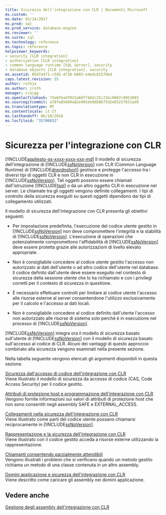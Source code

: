 ```yaml
---
title: Sicurezza dell'integrazione con CLR | Documenti Microsoft
ms.custom: ''
ms.date: 03/14/2017
ms.prod: sql
ms.prod_service: database-engine
ms.reviewer: ''
ms.suite: sql
ms.technology: reference
ms.topic: reference
helpviewer_keywords:
- security [CLR integration]
- authorization [CLR integration]
- common language runtime [SQL Server], security
- database objects [CLR integration], security
ms.assetid: 05d7a471-c5d5-4730-b903-e4edc8157bb4
caps.latest.revision: 55
author: rothja
ms.author: jroth
manager: craigg
ms.openlocfilehash: 73a8fbad7022a68f74d2c25c21bc9867c9953083
ms.sourcegitcommit: a78fa85609a82e905de9db8b75d2e83257831ad9
ms.translationtype: MT
ms.contentlocale: it-IT
ms.lasthandoff: 06/18/2018
ms.locfileid: "35700032"
---
```

# <a name="clr-integration-security"></a>Sicurezza per l'integrazione con CLR
[!INCLUDE[appliesto-ss-xxxx-xxxx-xxx-md](../../../includes/appliesto-ss-xxxx-xxxx-xxx-md.md)]
  Il modello di sicurezza dell'integrazione di [!INCLUDE[ssNoVersion](../../../includes/ssnoversion-md.md)] con CLR (Common Language Runtime) di [!INCLUDE[dnprdnshort](../../../includes/dnprdnshort-md.md)] gestisce e protegge l'accesso tra i diversi tipi di oggetti CLR e non CLR in esecuzione in [!INCLUDE[ssNoVersion](../../../includes/ssnoversion-md.md)]. Tali oggetti possono essere chiamati dall'istruzione [!INCLUDE[tsql](../../../includes/tsql-md.md)] o da un altro oggetto CLR in esecuzione nel server. Le chiamate tra gli oggetti vengono definite collegamenti. I tipi di controllo della sicurezza eseguiti su questi oggetti dipendono dai tipi di collegamento utilizzati.  
  
 Il modello di sicurezza dell'integrazione con CLR presenta gli obiettivi seguenti:  
  
-   Per impostazione predefinita, l'esecuzione del codice utente gestito in [!INCLUDE[ssNoVersion](../../../includes/ssnoversion-md.md)] non deve compromettere l'integrità e la stabilità di [!INCLUDE[ssNoVersion](../../../includes/ssnoversion-md.md)]. L'esecuzione di operazioni che potenzialmente compromettono l'affidabilità di [!INCLUDE[ssNoVersion](../../../includes/ssnoversion-md.md)] deve essere protetta grazie alle autorizzazioni di livello elevato appropriate.  
  
-   Non è consigliabile concedere al codice utente gestito l'accesso non autorizzato ai dati dell'utente o ad altro codice dell'utente nel database. Il codice definito dall'utente deve essere eseguito nel contesto di sicurezza della sessione utente che lo ha richiamato e con i privilegi corretti per il contesto di sicurezza in questione.  
  
-   È necessario effettuare controlli per limitare al codice utente l'accesso alle risorse esterne al server consentendone l'utilizzo esclusivamente per il calcolo e l'accesso ai dati locali.  
  
-   Non è consigliabile concedere al codice definito dall'utente l'accesso non autorizzato alle risorse di sistema solo perché è in esecuzione nel processo di [!INCLUDE[ssNoVersion](../../../includes/ssnoversion-md.md)].  
  
 [!INCLUDE[ssNoVersion](../../../includes/ssnoversion-md.md)] integra ora il modello di sicurezza basato sull'utente di [!INCLUDE[ssNoVersion](../../../includes/ssnoversion-md.md)] con il modello di sicurezza basato sull'accesso al codice di CLR. Alcuni dei vantaggi di questo approccio combinato alla sicurezza vengono esaminati nella presente sezione.  
  
 Nella tabella seguente vengono elencati gli argomenti disponibili in questa sezione.  
  
 [Sicurezza dall'accesso di codice dell'integrazione con CLR](../../../relational-databases/clr-integration/security/clr-integration-code-access-security.md)  
 Viene illustrato il modello di sicurezza da accesso di codice (CAS, Code Access Security) per il codice gestito.  
  
 [Attributi di protezione host e programmazione dell'integrazione con CLR](../../../relational-databases/clr-integration-security-host-protection-attributes/host-protection-attributes-and-clr-integration-programming.md)  
 Vengono fornite informazioni sui valori di attributi di protezione host che non sono consentiti negli assembly SAFE e EXTERNAL_ACCESS.  
  
 [Collegamenti nella sicurezza dell'integrazione con CLR](http://msdn.microsoft.com/library/168efd01-d12e-4bdf-a1b3-0b5c76474eaf)  
 Viene illustrato come parti del codice utente possano chiamarsi reciprocamente in [!INCLUDE[ssNoVersion](../../../includes/ssnoversion-md.md)].  
  
 [Rappresentazione e la sicurezza dell'integrazione con CLR](http://msdn.microsoft.com/library/1495a7af-2248-4cee-afdb-9269fb3a7774)  
 Viene illustrato con il codice gestito acceda a risorse esterne utilizzando la rappresentazione.  
  
 [Chiamanti consentendo parzialmente attendibili](http://msdn.microsoft.com/library/20b0248f-36da-4fc3-97d2-3789fcf6e084)  
 Vengono illustrati i problemi che si verificano quando un metodo gestito richiama un metodo di una classe contenuta in un altro assembly.  
  
 [Domini applicazione e sicurezza dell'integrazione con CLR](http://msdn.microsoft.com/library/54ee904e-e21a-4ee7-b4ad-a6f6f71bd473)  
 Viene descritto come caricare gli assembly nei domini applicazione.  
  
## <a name="see-also"></a>Vedere anche  
 [Gestione degli assembly dell'integrazione con CLR](../../../relational-databases/clr-integration/assemblies/managing-clr-integration-assemblies.md)  
  
  

